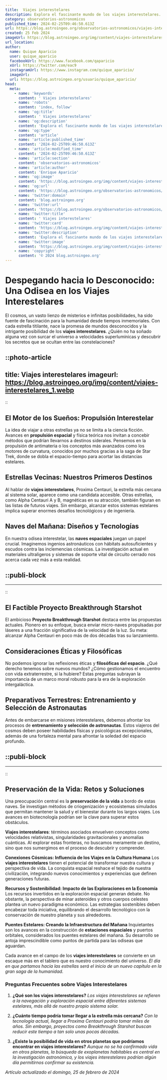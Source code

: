 ```yaml
---
title:  Viajes interestelares
description: Explora el fascinante mundo de los viajes interestelares. Descubre las últimas teorías y tecnologías que podrían convertirlos en realidad.
category: observatorios-astronomicos
published_time: 2024-02-25T09:46:50.613Z
url: https://blog.astroingeo.org/observatorios-astronomicos/viajes-interestelares
created: 25 Feb 2024
imageUrl: https://blog.astroingeo.org/img/content/viajes-interestelares_1.webp
url_location:
author:
  name: Quique Aparicio
  user: quique_aparicio
  facebookUrl: https://www.facebook.com/qaparicio
  xUrl: https://twitter.com/eac9
  instagramUrl: https://www.instagram.com/quique_aparicio/
  imageUrl: 
  url: https://blog.astroingeo.org/usuario/quique_aparicio/
head:
  meta:
    - name: 'keywords'
      content: ' Viajes interestelares'
    - name: 'robots'
      content: 'index, follow'
    - name: 'og:title'
      content: ' Viajes interestelares'
    - name: 'og:description'
      content: 'Explora el fascinante mundo de los viajes interestelares. Descubre las últimas teorías y tecnologías que podrían convertirlos en realidad.'
    - name: 'og:type'
      content: 'article'
    - name: 'article:published_time'
      content: '2024-02-25T09:46:50.613Z'
    - name: 'article:modified_time'
      content: '2024-02-25T09:46:50.613Z'
    - name: 'article:section'
      content: 'observatorios-astronomicos'
    - name: 'article:author'
      content: 'Enrique Aparicio'
    - name: 'og:image'
      content: 'https://blog.astroingeo.org/img/content/viajes-interestelares_1.webp'
    - name: 'og:url'
      content: 'https://blog.astroingeo.org/observatorios-astronomicos/viajes-interestelares'
    - name: 'twitter:domain'
      content: 'blog.astroingeo.org'
    - name: 'twitter:url'
      content: 'https://blog.astroingeo.org/observatorios-astronomicos/viajes-interestelares'
    - name: 'twitter:title'
      content: ' Viajes interestelares'
    - name: 'twitter:card'
      content: 'https://blog.astroingeo.org/img/content/viajes-interestelares_1.webp'
    - name: 'twitter:description'
      content: 'Explora el fascinante mundo de los viajes interestelares. Descubre las últimas teorías y tecnologías que podrían convertirlos en realidad.'
    - name: 'twitter:image'
      content: 'https://blog.astroingeo.org/img/content/viajes-interestelares_1.webp'
    - name: 'copyright'
      content: '© 2024 blog.astroingeo.org'
---
```

# **Despegando hacia lo Desconocido: Una Odisea en los Viajes Interestelares**

El cosmos, un vasto lienzo de misterios e infinitas posibilidades, ha sido fuente de fascinación para la humanidad desde tiempos inmemoriales. Con cada estrella titilante, nace la promesa de mundos desconocidos y la intrigante posibilidad de los **viajes interestelares**. ¿Quién no ha soñado alguna vez con surcar el universo a velocidades superlumínicas y descubrir los secretos que se ocultan entre las constelaciones?


::photo-article
---
title:  Viajes interestelares
imageurl: https://blog.astroingeo.org/img/content/viajes-interestelares_1.webp
---
::


## **El Motor de los Sueños: Propulsión Interestelar**
La idea de viajar a otras estrellas ya no se limita a la ciencia ficción. Avances en **propulsión espacial** y física teórica nos invitan a concebir métodos que podrían llevarnos a destinos siderales. Pensemos en la propulsión de antimateria o los conceptos más avanzados como los motores de curvatura, conocidos por muchos gracias a la saga de Star Trek, donde se dobla el espacio-tiempo para acortar las distancias estelares.

## **Estrellas Vecinas: Nuestros Primeros Destinos**
Al hablar de **viajes interestelares**, Proxima Centauri, la estrella más cercana al sistema solar, aparece como una candidata accesible. Otras estrellas, como Alpha Centauri A y B, magnéticas en su atracción, también figuran en las listas de futuros viajes. Sin embargo, alcanzar estos sistemas estelares implica superar enormes desafíos tecnológicos y de ingeniería.

## **Naves del Mañana: Diseños y Tecnologías**
En nuestra odisea interestelar, las **naves espaciales** juegan un papel crucial. Imaginemos ingenios astronáuticos con hábitats autosuficientes y escudos contra las inclemencias cósmicas. La investigación actual en materiales ultraligeros y sistemas de soporte vital de circuito cerrado nos acerca cada vez más a esta realidad.


  ::publi-block
  ---
  ---
  ::
  
  
## **El Factible Proyecto Breakthrough Starshot**
El ambicioso **Proyecto Breakthrough Starshot** destaca entre las propuestas actuales. Pionero en su enfoque, busca enviar micro-naves propulsadas por láseres a una fracción significativa de la velocidad de la luz. Su meta: alcanzar Alpha Centauri en poco más de dos décadas tras su lanzamiento.

## **Consideraciones Éticas y Filosóficas**
No podemos ignorar las reflexiones éticas y **filosóficas del espacio**. ¿Qué derecho tenemos sobre nuevos mundos? ¿Cómo gestionamos el encuentro con vida extraterrestre, si la hubiere? Estas preguntas subrayan la importancia de un marco moral robusto para la era de la exploración intergaláctica.

## **Preparativos Terrestres: Entrenamiento y Selección de Astronautas**
Antes de embarcarse en misiones interestelares, debemos afrontar los procesos de **entrenamiento y selección de astronautas**. Estos viajeros del cosmos deben poseer habilidades físicas y psicológicas excepcionales, además de una fortaleza mental para afrontar la soledad del espacio profundo.


  ::publi-block
  ---
  ---
  ::
  
  
## **Preservación de la Vida: Retos y Soluciones**
Una preocupación central es la **preservación de la vida** a bordo de estas naves. Se investigan métodos de criogenización y ecosistemas simulados que permitan mantener la salud y el bienestar durante los largos viajes. Los avances en biotecnología podrían ser la clave para superar estos obstáculos.

**Viajes interestelares**: términos asociados envuelven conceptos como velocidades relativistas, singularidades gravitacionales y anomalías cuánticas. Al explorar estas fronteras, no buscamos meramente un destino, sino que nos sumergimos en el proceso de descubrir y comprender.

**Conexiones Cósmicas: Influencia de los Viajes en la Cultura Humana**
Los **viajes interestelares** tienen el potencial de transformar nuestra cultura y perspectiva de vida. La conquista espacial reshace el tejido de nuestra civilización, integrando nuevos conocimientos y experiencias que definen generaciones futuras.

**Recursos y Sostenibilidad: Impacto de las Exploraciones en la Economía**
Los recursos invertidos en la exploración espacial generan debate. No obstante, la perspectiva de minar asteroides y otros cuerpos celestes plantea un nuevo paradigma económico. Las estrategias sostenibles deben encabezar toda iniciativa, equilibrando el desarrollo tecnológico con la conservación de nuestro planeta y sus alrededores.

**Puentes Estelares: Creando la Infraestructura del Mañana**
Inquietantes son los avances en la construcción de **estaciones espaciales** y puertos orbitales, considerados los puentes estelares del mañana. Su desarrollo se antoja imprescindible como puntos de partida para las odiseas que aguardan.

Cada avance en el campo de los **viajes interestelares** se convierte en un escaque más en el tablero que es nuestro conocimiento del universo. *El día en que partamos hacia las estrellas será el inicio de un nuevo capítulo en la gran saga de la humanidad.*

### **Preguntas Frecuentes sobre Viajes Interestelares**

1. **¿Qué son los viajes interestelares?**
   *Los viajes interestelares se refieren a la navegación y exploración espacial entre diferentes sistemas estelares, más allá de nuestro propio sistema solar.*

2. **¿Cuánto tiempo podría tomar llegar a la estrella más cercana?**
   *Con la tecnología actual, llegar a Proxima Centauri podría tomar miles de años. Sin embargo, proyectos como Breakthrough Starshot buscan reducir este tiempo a tan solo unas pocas décadas.*

3. **¿Existe la posibilidad de vida en otros planetas que podríamos encontrar en viajes interestelares?**
   *Aunque no se ha confirmado vida en otros planetas, la búsqueda de exoplanetas habitables es central en la investigación astronómica, y los viajes interestelares podrían algún día permitirnos confirmar su existencia.*

_Artículo actualizado el domingo, 25 de febrero de 2024_